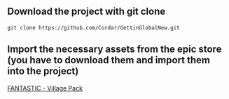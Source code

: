 ## Download the project with git clone
`git clone https://github.com/Cordar/GettinGlobalNew.git`

## Import the necessary assets from the epic store (you have to download them and import them into the project)

[FANTASTIC - Village Pack](https://www.unrealengine.com/marketplace/en-US/product/fantastic-village-pack)
